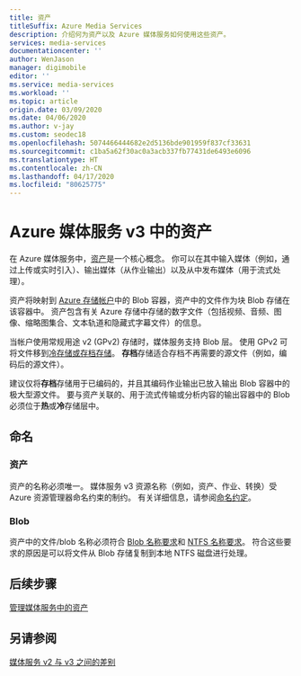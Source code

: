 ```yaml
---
title: 资产
titleSuffix: Azure Media Services
description: 介绍何为资产以及 Azure 媒体服务如何使用这些资产。
services: media-services
documentationcenter: ''
author: WenJason
manager: digimobile
editor: ''
ms.service: media-services
ms.workload: ''
ms.topic: article
origin.date: 03/09/2020
ms.date: 04/06/2020
ms.author: v-jay
ms.custom: seodec18
ms.openlocfilehash: 5074466444682e2d5136bde901959f837cf33631
ms.sourcegitcommit: c1ba5a62f30ac0a3acb337fb77431de6493e6096
ms.translationtype: HT
ms.contentlocale: zh-CN
ms.lasthandoff: 04/17/2020
ms.locfileid: "80625775"
---
```

# <a name="assets-in-azure-media-services-v3"></a>Azure 媒体服务 v3 中的资产

在 Azure 媒体服务中，[资产](https://docs.microsoft.com/rest/api/media/assets)是一个核心概念。 你可以在其中输入媒体（例如，通过上传或实时引入）、输出媒体（从作业输出）以及从中发布媒体（用于流式处理）。 

资产将映射到 [Azure 存储帐户](storage-account-concept.md)中的 Blob 容器，资产中的文件作为块 Blob 存储在该容器中。 资产包含有关 Azure 存储中存储的数字文件（包括视频、音频、图像、缩略图集合、文本轨道和隐藏式字幕文件）的信息。

当帐户使用常规用途 v2 (GPv2) 存储时，媒体服务支持 Blob 层。 使用 GPv2 可将文件移到[冷存储或存档存储](/storage/blobs/storage-blob-storage-tiers)。 **存档**存储适合存档不再需要的源文件（例如，编码后的源文件）。

建议仅将**存档**存储用于已编码的，并且其编码作业输出已放入输出 Blob 容器中的极大型源文件。 要与资产关联的、用于流式传输或分析内容的输出容器中的 Blob 必须位于**热**或**冷**存储层中。

## <a name="naming"></a>命名 

### <a name="assets"></a>资产

资产的名称必须唯一。 媒体服务 v3 资源名称（例如，资产、作业、转换）受 Azure 资源管理器命名约束的制约。 有关详细信息，请参阅[命名约定](media-services-apis-overview.md#naming-conventions)。

### <a name="blobs"></a>Blob

资产中的文件/blob 名称必须符合 [Blob 名称要求](https://docs.microsoft.com/rest/api/storageservices/Naming-and-Referencing-Containers--Blobs--and-Metadata)和 [NTFS 名称要求](https://docs.microsoft.com/windows/win32/fileio/naming-a-file)。 符合这些要求的原因是可以将文件从 Blob 存储复制到本地 NTFS 磁盘进行处理。

## <a name="next-steps"></a>后续步骤

[管理媒体服务中的资产](manage-asset-concept.md)

## <a name="see-also"></a>另请参阅

[媒体服务 v2 与 v3 之间的差别](migrate-from-v2-to-v3.md)
